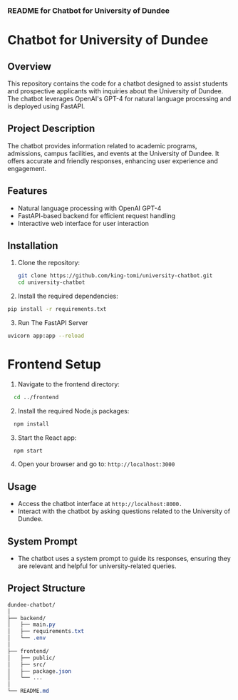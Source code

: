 
### README for Chatbot for University of Dundee

# Chatbot for University of Dundee

## Overview
This repository contains the code for a chatbot designed to assist students and prospective applicants with inquiries about the University of Dundee. The chatbot leverages OpenAI's GPT-4 for natural language processing and is deployed using FastAPI.

## Project Description
The chatbot provides information related to academic programs, admissions, campus facilities, and events at the University of Dundee. It offers accurate and friendly responses, enhancing user experience and engagement.

## Features
- Natural language processing with OpenAI GPT-4
- FastAPI-based backend for efficient request handling
- Interactive web interface for user interaction

## Installation
1. Clone the repository:
   ```bash
   git clone https://github.com/king-tomi/university-chatbot.git
   cd university-chatbot

2. Install the required dependencies:
  ```bash
  pip install -r requirements.txt
```

3. Run The FastAPI Server
  ```bash
  uvicorn app:app --reload
```

# Frontend Setup

1. Navigate to the frontend directory:
``` bash
  cd ../frontend
```

2. Install the required Node.js packages:
``` bash
  npm install
```

3. Start the React app:
```bash
  npm start
```

4. Open your browser and go to: ```http://localhost:3000```

## Usage

- Access the chatbot interface at ```http://localhost:8000.```
- Interact with the chatbot by asking questions related to the University of Dundee.

## System Prompt
- The chatbot uses a system prompt to guide its responses, ensuring they are relevant and helpful for university-related queries.

## Project Structure
``` css
dundee-chatbot/
│
├── backend/
│   ├── main.py
│   ├── requirements.txt
│   └── .env
│
├── frontend/
│   ├── public/
│   ├── src/
│   ├── package.json
│   └── ...
│
└── README.md
```
